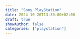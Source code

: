 ```yaml
---
title: "Sony PlayStation"
date: 2024-10-20T13:30:00+02:00
draft: true
showAuthor: false
categories: ["playstation"]
---
```


